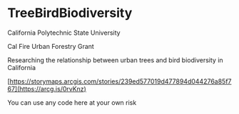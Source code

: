 # TreeBirdBiodiversity
California Polytechnic State University

Cal Fire Urban Forestry Grant

Researching the relationship between urban trees and bird biodiversity in California

[https://storymaps.arcgis.com/stories/239ed577019d477894d044276a85f767](https://arcg.is/0rvKnz)

You can use any code here at your own risk
